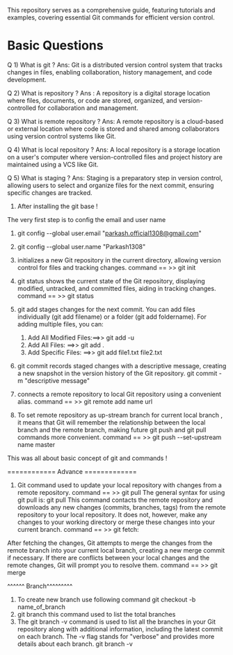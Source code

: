 This repository serves as a comprehensive guide, featuring tutorials and examples, covering essential Git commands for efficient version control.

# Basic Questions

  Q 1) What is git ?
  Ans: Git is a distributed version control system that tracks changes in files, enabling collaboration, history management, and code development.
  
  Q 2) What is repository ?
  Ans : A repository is a digital storage location where files, documents, or code are stored, organized, and version-controlled for collaboration and management.
  
  Q 3) What is remote repository ?
  Ans: A remote repository is a cloud-based or external location where code is stored and shared among collaborators using version control systems like Git.
  
  Q 4) What is local repository ?
  Ans: A local repository is a storage location on a user's computer where version-controlled files and project history are maintained using a VCS like Git.
  
  Q 5) What is staging ?
  Ans: Staging is a preparatory step in version control, allowing users to select and organize files for the next commit, ensuring specific changes are tracked.

1) After installing the git base !
     
  The very first step is to config the email and user name
   1) git config --global user.email "parkash.official1308@gmail.com"
   2) git config --global user.name "Parkash1308"
      
  2) initializes a new Git repository in the current directory, allowing version control for files and tracking changes.
     command == >> git init
     
  4) git status shows the current state of the Git repository, displaying modified, untracked, and committed files, aiding in tracking changes.
     command == >> git status

  5) git add stages changes for the next commit. You can add files individually (git add filename) or a folder (git add foldername).
      For adding multiple files, you can:      
     1) Add All Modified Files:==>> git add -u
     2) Add All Files:         ==>> git add .
     3) Add Specific Files:    ==>> git add file1.txt file2.txt
        
  6) git commit records staged changes with a descriptive message, creating a new snapshot in the version history of the Git repository.
     git commit -m "descriptive message"
  7) connects a remote repository to local Git repository using a convenient alias.
     command == >> git remote add name url
  8) To set remote repository as up-stream branch for current local branch , it means that Git will remember the relationship between the local branch and the remote branch, making 
     future git push and git pull commands more convenient.
     command == >> git push --set-upstream name master
     
This was all about basic concept of git and commands !


============ Advance =============
1) Git command used to update your local repository with changes from a remote repository.
   command == >> git pull
   The general syntax for using git pull is:
   git pull <remote> <branch>
   This command contacts the remote repository and downloads any new changes (commits, branches, tags) from the remote repository to your local repository. It does not, 
   however, make any changes to your working directory or merge these changes into your current branch.
     command == >> git fetch:

  After fetching the changes, Git attempts to merge the changes from the remote branch into your current local branch, creating a new merge commit if necessary. If there are 
  conflicts between your local changes and the remote changes, Git will prompt you to resolve them.
   command == >> git merge

^^^^^^ Branch^^^^^^^^^
1) To create new branch use following command
   git checkout -b name_of_branch
3) git branch this command used to list the total branches
4) The git branch -v command is used to list all the branches in your Git repository along with additional information, including the latest commit on each branch. The -v flag stands       for "verbose" and provides more details about each branch. 
  git branch -v

     


